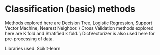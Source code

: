 # Classification (basic) methods
Methods explored here are Decision Tree, Logistic Regression, Support Vector Machine, Nearest Neighbor. \\
Cross Validation methods explored here are K fold and Stratified k fold. \\
DictVectorizer is also used here for pre-processing of data. 

Libraries used: Scikit-learn


